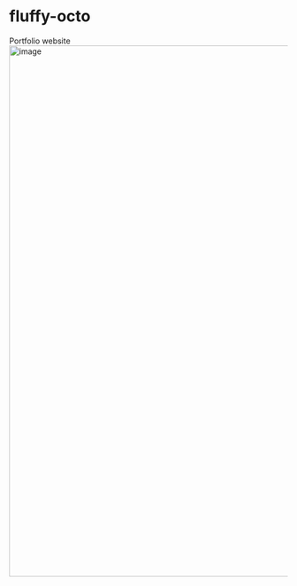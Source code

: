 # fluffy-octo
Portfolio website
<img width="960" alt="image" src="https://user-images.githubusercontent.com/88343647/171603657-216fe37d-1428-4d0b-abbd-f3f970b31999.png">
